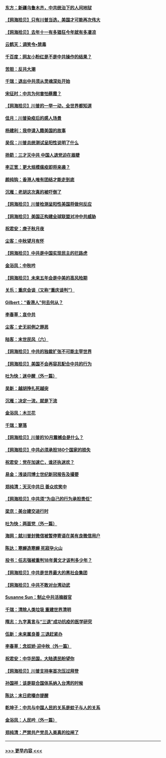#### [东方：新疆乌鲁木齐，中共统治下的人间地狱](../pages/nsc993/n12466075.md?t=10101651) 
#### [【网海拾贝】只有川普当选，美国才可能再次伟大](../pages/nsc993/n12466013.md?t=10101651) 
#### [【网海拾贝】去年十一有多猖狂今年就有多凄凉](../pages/nsc993/n12463649.md?t=10101651) 
#### [云鹤天：调笑令▪禁毒](../pages/nsc993/n12462975.md?t=10101651) 
#### [千百度：网友小粉红是不是中共操作的结果？](../pages/nsc993/n12461025.md?t=10101651) 
#### [苦胆：反共大潮](../pages/nsc993/n12459469.md?t=10101651) 
#### [千瑞：退出中共须从灵魂深处开始](../pages/nsc993/n12459437.md?t=10101651) 
#### [宋征时：中共为何害怕蔡霞？](../pages/nsc993/n12459097.md?t=10101651) 
#### [【网海拾贝】川普的一举一动，全世界都知道](../pages/nsc993/n12458825.md?t=10101651) 
#### [佳月：川普染疫后的感人场景](../pages/nsc993/n12456994.md?t=10101651) 
#### [杨建利：我申请入籍美国的故事](../pages/nsc993/n12455635.md?t=10101651) 
#### [吴侃：川普总统测试呈阳性说明了什么](../pages/nsc993/n12451869.md?t=10101651) 
#### [扬箭：三才灭中共 中国人退党迫在眉睫](../pages/nsc993/n12451842.md?t=10101651) 
#### [李正宽：更大规模瘟疫即将来袭？](../pages/nsc993/n12451455.md?t=10101651) 
#### [颜纯钩：香港人唯有团结才能走到底](../pages/nsc993/n12450870.md?t=10101651) 
#### [沉雁：老胡这次真的被吓倒了](../pages/nsc993/n12449796.md?t=10101651) 
#### [【网海拾贝】川普检测呈阳性美国将做何反应](../pages/nsc993/n12449042.md?t=10101651) 
#### [【网海拾贝】美国正构建全球联盟对冲中共威胁](../pages/nsc993/n12446580.md?t=10101651) 
#### [祝君安：庚子秋月夜](../pages/nsc993/n12445870.md?t=10101651) 
#### [尘客：中秋望月有怀](../pages/nsc993/n12444632.md?t=10101651) 
#### [【网海拾贝】中共是中国实现民主的拦路虎](../pages/nsc993/n12443573.md?t=10101651) 
#### [金浴凤：中秋吟](../pages/nsc993/n12441773.md?t=10101651) 
#### [【网海拾贝】未来五年会是中美的高风险期](../pages/nsc993/n12440760.md?t=10101651) 
#### [关乐：重庆会谈（又称“重庆谈判”）](../pages/nsc993/n12437525.md?t=10101651) 
#### [Gilbert：“香港人”何去何从？](../pages/nsc993/n12435894.md?t=10101651) 
#### [李春草：哀中共](../pages/nsc993/n12435874.md?t=10101651) 
#### [尘客：史无前例之罪恶](../pages/nsc993/n12435762.md?t=10101651) 
#### [陆客：末世民风（六）](../pages/nsc993/n12435354.md?t=10101651) 
#### [【网海拾贝】中共的独裁扩张不可能主宰世界](../pages/nsc993/n12435151.md?t=10101651) 
#### [【网海拾贝】美国不会再容忍配合中共的行为](../pages/nsc993/n12433808.md?t=10101651) 
#### [吐为快：迷中醒（外一篇）](../pages/nsc993/n12433585.md?t=10101651) 
#### [吴新：越胡挣扎死越突](../pages/nsc993/n12433562.md?t=10101651) 
#### [沉雁：决定一流，就是下流](../pages/nsc993/n12432128.md?t=10101651) 
#### [金浴凤：木兰花](../pages/nsc993/n12432124.md?t=10101651) 
#### [千瑞：寥落](../pages/nsc993/n12432071.md?t=10101651) 
#### [【网海拾贝】川普的10月震撼会是什么？](../pages/nsc993/n12431624.md?t=10101651) 
#### [【网海拾贝】中共必须承担180个国家的损失](../pages/nsc993/n12428893.md?t=10101651) 
#### [祝君安：党在加速亡，谁还执迷欢？](../pages/nsc993/n12428652.md?t=10101651) 
#### [易金：浅谈闫博士世纪新冠报告及撮要](../pages/nsc993/n12426822.md?t=10101651) 
#### [郑纯清：天灭中共日 善众欢笑中](../pages/nsc993/n12426784.md?t=10101651) 
#### [【网海拾贝】中共须“为自己的行为承担责任”](../pages/nsc993/n12426067.md?t=10101651) 
#### [梁京：美台建交进行时](../pages/nsc993/n12424066.md?t=10101651) 
#### [吐为快：两面党（外一篇）](../pages/nsc993/n12424043.md?t=10101651) 
#### [海网：就川普封微信被暂停寄语在美有良微信用户](../pages/nsc993/n12424021.md?t=10101651) 
#### [陈达：寒蝉造寒蝉 死寂孕火山](../pages/nsc993/n12423958.md?t=10101651) 
#### [投书：任志强被重判18年黄文才该判多少年？](../pages/nsc993/n12423672.md?t=10101651) 
#### [【网海拾贝】中共是世界最大的黑社会集团](../pages/nsc993/n12423543.md?t=10101651) 
#### [【网海拾贝】中共不敢对台湾动武](../pages/nsc993/n12421418.md?t=10101651) 
#### [Susanne Sun：制止中共活摘器官](../pages/nsc993/n12419654.md?t=10101651) 
#### [千瑞：清除人类垃圾 重建世界清明](../pages/nsc993/n12419414.md?t=10101651) 
#### [隋志：九字真言与“三退”成功抗疫的医学研究](../pages/nsc993/n12419248.md?t=10101651) 
#### [伍新：未来属良善 三退赶紧办](../pages/nsc993/n12418496.md?t=10101651) 
#### [李春草：念奴娇·迎中秋（外一篇）](../pages/nsc993/n12418465.md?t=10101651) 
#### [祝君安：中华民国，大陆遗民盼望你](../pages/nsc993/n12418089.md?t=10101651) 
#### [【网海拾贝】川普支持率首次压过拜登](../pages/nsc993/n12418050.md?t=10101651) 
#### [孙国祥：该是联合国体系纳入台湾的时候](../pages/nsc993/n12417369.md?t=10101651) 
#### [陈达：末日悲嚎亦提醒](../pages/nsc993/n12416736.md?t=10101651) 
#### [乾坤子：中共与中国人民的关系是蚊子与人的关系](../pages/nsc993/n12416632.md?t=10101651) 
#### [金浴凤：人民吟（外一篇）](../pages/nsc993/n12416567.md?t=10101651) 
#### [郑纯清：严禁共产党员入美真的拉闸了](../pages/nsc993/n12416550.md?t=10101651) 

----
#### [ >>> 更早内容 <<< ](../indexes/nsc993-earlier.md)
